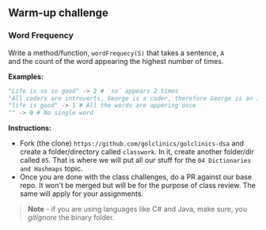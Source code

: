 

## Warm-up challenge

### Word Frequency

Write a method/function, `wordFrequecy(S)` that takes a sentence, `A` \
and the count of the word appearing the highest number of times.

**Examples:**

```python
"Life is so so good" -> 2 # `so` appears 2 times
"All coders are introverts, George is a coder, therefore George is an introvert" -> 2 # `George` and `is` appear 2 times
"life is good" -> 1 # All the words are appering once
"" -> 0 # No single word
```

**Instructions:**
- Fork (the clone) `https://github.com/golclinics/golclinics-dsa` and create a folder/directory called
`classwork`. In it, create another folder/dir called `05`. That is where we will put all our
stuff for the `04 Dictionaries and Hashmaps` topic.
- Once you are done with the class challenges, do a PR against our base repo. It won't be merged but will be for the purpose of class review. The same will apply for your assignments.

> **Note** - if you are using languages like C# and Java, make sure, you _gitignore_ the binary folder.
